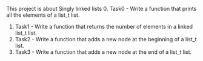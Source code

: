 This project is about Singly linked lists
0. Task0 - Write a function that prints all the elements of a list_t list.
1. Task1 - Write a function that returns the number of elements in a linked list_t list.
2. Task2 - Write a function that adds a new node at the beginning of a list_t list.
3. Task3 - Write a function that adds a new node at the end of a list_t list.
